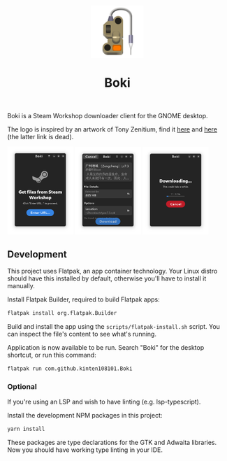 <div align="center">
<img style="vertical-align: middle;" src="data/resources/app.svg" alt="Project's logo" width="120" height="120" align="center" />
<br />
<h1>Boki</h1>
</div>
<div align="center">
</div>
<br />

Boki is a Steam Workshop downloader client for the GNOME desktop.

The logo is inspired by an artwork of Tony Zenitium, find it [here](https://zenitium.artstation.com/projects/3dm1XE) and [here](https://www.artstation.com/artwork/3dm1XE) (the latter link is dead).

<p>
	<img src="data/resources/preview-1.png" width="30%">
	<img src="data/resources/preview-2.png" width="30%">
	<img src="data/resources/preview-3.png" width="30%">
</p>


## Development

This project uses Flatpak, an app container technology. Your Linux distro should have this installed by default, otherwise you'll have to install it manually.

Install Flatpak Builder, required to build Flatpak apps:

```sh
flatpak install org.flatpak.Builder
```

Build and install the app using the `scripts/flatpak-install.sh` script. You can inspect the file's content to see what's running.

Application is now available to be run. Search "Boki" for the desktop shortcut, or run this command:

```sh
flatpak run com.github.kinten108101.Boki
```

### Optional

If you're using an LSP and wish to have linting (e.g. lsp-typescript).

Install the development NPM packages in this project:

```sh
yarn install
```

These packages are type declarations for the GTK and Adwaita libraries. Now you should have working type linting in your IDE.

